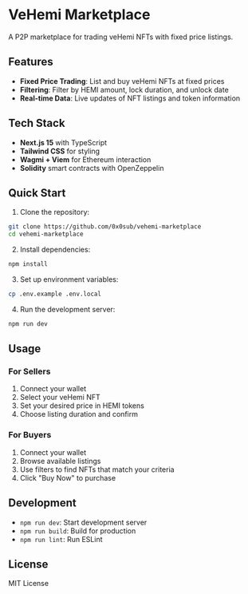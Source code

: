 # VeHemi Marketplace

A P2P marketplace for trading veHemi NFTs with fixed price listings.

## Features

- **Fixed Price Trading**: List and buy veHemi NFTs at fixed prices
- **Filtering**: Filter by HEMI amount, lock duration, and unlock date
- **Real-time Data**: Live updates of NFT listings and token information

## Tech Stack

- **Next.js 15** with TypeScript
- **Tailwind CSS** for styling
- **Wagmi + Viem** for Ethereum interaction
- **Solidity** smart contracts with OpenZeppelin

## Quick Start

1. Clone the repository:
```bash
git clone https://github.com/0x0sub/vehemi-marketplace
cd vehemi-marketplace
```

2. Install dependencies:
```bash
npm install
```

3. Set up environment variables:
```bash
cp .env.example .env.local
```

4. Run the development server:
```bash
npm run dev
```

## Usage

### For Sellers
1. Connect your wallet
2. Select your veHemi NFT
3. Set your desired price in HEMI tokens
4. Choose listing duration and confirm

### For Buyers
1. Connect your wallet
2. Browse available listings
3. Use filters to find NFTs that match your criteria
4. Click "Buy Now" to purchase

## Development

- `npm run dev`: Start development server
- `npm run build`: Build for production
- `npm run lint`: Run ESLint

## License

MIT License












